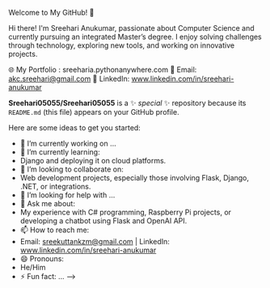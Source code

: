 Welcome to My GitHub! 👋

Hi there! I'm Sreehari Anukumar, passionate about Computer Science and currently pursuing an integrated Master’s degree. I enjoy solving challenges through technology, exploring new tools, and working on innovative projects.

🌐 My Portfolio : sreeharia.pythonanywhere.com
📧 Email: akc.sreehari@gmail.com
💼 LinkedIn: www.linkedin.com/in/sreehari-anukumar

**Sreehari05055/Sreehari05055** is a ✨ _special_ ✨ repository because its `README.md` (this file) appears on your GitHub profile.

Here are some ideas to get you started:

- 🔭 I’m currently working on ...
- 🌱 I’m currently learning:
- Django and deploying it on cloud platforms.
- 👯 I’m looking to collaborate on:
- Web development projects, especially those involving Flask, Django, .NET, or integrations.
- 🤔 I’m looking for help with ...
- 💬 Ask me about:
- My experience with C# programming, Raspberry Pi projects, or developing a chatbot using Flask and OpenAI API.
- 📫 How to reach me:
- Email: sreekuttankzm@gmail.com | LinkedIn: www.linkedin.com/in/sreehari-anukumar
- 😄 Pronouns:
- He/Him
- ⚡ Fun fact: ...
-->

